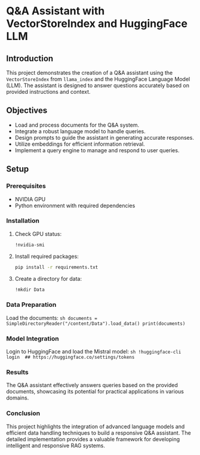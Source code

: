 # Q&A Assistant with VectorStoreIndex and HuggingFace LLM

## Introduction
This project demonstrates the creation of a Q&A assistant using the `VectorStoreIndex` from `llama_index` and the HuggingFace Language Model (LLM). The assistant is designed to answer questions accurately based on provided instructions and context.

## Objectives
- Load and process documents for the Q&A system.
- Integrate a robust language model to handle queries.
- Design prompts to guide the assistant in generating accurate responses.
- Utilize embeddings for efficient information retrieval.
- Implement a query engine to manage and respond to user queries.

## Setup

### Prerequisites
- NVIDIA GPU
- Python environment with required dependencies

### Installation
1. Check GPU status:
    ```sh
    !nvidia-smi
    ```

2. Install required packages:
    ```sh
    pip install -r requirements.txt
    ```

3. Create a directory for data:
    ```sh
    !mkdir Data
    ```

### Data Preparation
Load the documents:
    ```sh
    documents = SimpleDirectoryReader("/content/Data").load_data()
    print(documents)
    ```    

### Model Integration
Login to HuggingFace and load the Mistral model:
    ```sh
    !huggingface-cli login  ## https://huggingface.co/settings/tokens
    ```   

### Results
The Q&A assistant effectively answers queries based on the provided documents, showcasing its potential for practical applications in various domains.

### Conclusion
This project highlights the integration of advanced language models and efficient data handling techniques to build a responsive Q&A assistant. The detailed implementation provides a valuable framework for developing intelligent and responsive RAG systems.




